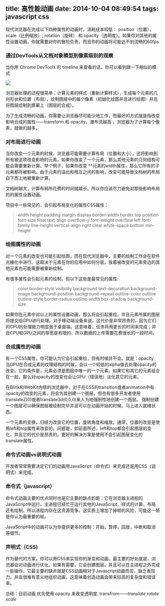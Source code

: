 title: 高性能动画
date: 2014-10-04 08:49:54
tags: javascript css
---

现代浏览器在完成以下四种属性的动画时，消耗成本较低： position（位置）， scale（比例缩放）, rotation（旋转） 和 opacity（透明度）。如果你对其他的属性设置动画，你就需要对你的冒险负责。而且你的动画将可能达不到流畅的60fps

### 通过DevTools从文档对象模型到像素级别的观察

当你用 Chrome DevTools 的 timeline 来查看的话，你可以看到跟一下相似的模式

![](http://ww4.sinaimg.cn/bmiddle/6c92bd39gw1ekyxoznj95j20mb0dj760.jpg)

浏览器处理的过程很简单：计算元素的样式（重新计算样式），生成每个元素的几何形状和位置（布局），绘制图层中的每个像素（初始化绘图并且进行绘图）并且将图层绘制到屏幕上（图层的合成）。

为了生成流畅的动画，你需要让浏览器尽可能少地工作，而最好的方式就是指改变影响合成的属性——transform 和 opacity。瀑布流越高 ，浏览器为了计算每个像素，就做的越多。

### 对布局进行动画

当你改变一个元素的时候，浏览器可能需要计算布局（位置和大小），这将影响到所有被这项改变影响的元素。如果你改变了一个元素，那么其他元素的几何结构可能会需要重新计算。举个例子，如果你改变 *<html>*元素的width属性，那么它所有的子元素都将被影响。由于元素的溢出和相互之间的影响，改变可能导致文档树的布局自下而上地被重新计算。

文档树越大，计算布局所花费的时间就越长。所以你应该尽力避免对那些影响布局的的属性设置动画。

项目中一些常见的，会引起布局变化的属性CSS属性：


> width	height
> padding	margin
> display	border-width
> border	top
> position	font-size
> float	text-align
> overflow-y	font-weight
> overflow	left
> font-family	line-height
> vertical-align	right
> clear	white-space
> bottom	min-height

### 绘图属性的动画

对一个元素的改变也可能引起绘图，而在现代浏览器中，主要的绘制工作会在软件光栅化中进行。这取决于元素在你的应用中如何分层。挨着被改变的元素旁边的其他元素也可能需要被重新绘制。

有很多属性会引起元素的绘制，但以下这些是最常见的属性:

> color	border-style
> visibility	background
> text-decoration	background-image
> background-position	background-repeat
> outline-color	outline
> outline-style	border-radius
> outline-width	box-shadow
> background-size


如果你在元素中对以上的属性设置动画，那么将会引起重绘，并且元素所属的图层将提交给GPU进行处理。对于移动端设备来说，这代价是非常昂贵的，因为它们的CPU的处理能力明显弱于桌面端。这意味着，任务将用更长的时间来完成；并且CPU和GPU之间的带宽是有限的，所以数据的上传需要花费很长的一段时间。

###  合成属性的动画

有一个CSS属性，你可能认为它会引起重绘，但有时候并不会。就是：opacity. 当GPU在合成元素的纹理结构的时候，会以一个较低的alpha值去处理opacity的改变。它的条件是，元素必须是图层中唯一的一个元素。如果它和其它的元素组合在一起，那么对opacity的改变也会让GPU（错误地）淡化其它的元素。

在Blink和WebKit内核的浏览器中，对于在CSS的transition或者animation中有opacity的改变的元素，将会为其创建一个图层。但也有很多开发者使用translateZ(0)或者translate3d(0,0,0)来人为地强制性地创建一个图层。 强制创建一个图层可以确保图层被绘制完毕并且可以在动画开始的时候，马上进入就绪状态。

一个元素的变换，归结为改变它的位置，旋转角度和缩放。通常，位置的改变是使用left和top属性来改变的。问题是，如前面所述，left和top都会引起图层的变化，并且它的代价是昂贵的。更好的解决方案是使用不会引起图层变化的translate属性。

### 命令式动画vs说明式动画

开发者常常需要决定它们的动画用JavaScript（命令式）来完成还是用CSS（说明式）来完成。

### 命令式（javascript）

命令式动画主要的优点同时也是它主要的缺点的是：它在浏览器主进程的JavaScript中运行。主进程已经忙于运行其他的JavaScript，样式的计算，布局还有绘制。所以进程内存在这资源竞争。这实质上增加了掉帧的风险，可能这一帧是你认为最重要的帧。

JavaScript中的动画可以为你提供更多的控制：开始，暂停，回放，中断和取消等细节。


### 声明式（CSS)

作为替代的方案，你可以用CSS来实现你的渐变和动画。最主要的好处就是，浏览器会对动画进行优化。如果有需要，它会创建图层。并且可以在主进程之外完成一些操作。它最主要的缺点就是CSS动画相对于Javascript动画而言，缺乏表现力。并且很难有意义地组织动画，这意味着创造动画会带来较高的复杂度和错误率。



总结：目前动画 优先使用  opacity 来改变透明度.  transfrom——*translate* *rotate* *scale*